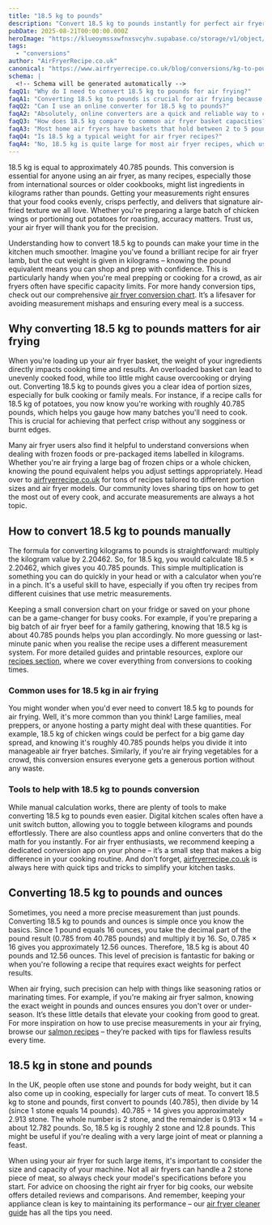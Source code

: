 ```yaml
---
title: "18.5 kg to pounds"
description: "Convert 18.5 kg to pounds instantly for perfect air fryer portions. Get easy charts, tips, and avoid recipe confusion with our simple guide."
pubDate: 2025-08-21T00:00:00.000Z
heroImage: "https://klueoymssxwfnxsvcyhv.supabase.co/storage/v1/object/public/Shmucket/18-5-kg-to-pounds-b97c9.webp"
tags:
  - "conversions"
author: "AirFryerRecipe.co.uk"
canonical: "https://www.airfryerrecipe.co.uk/blog/conversions/kg-to-pounds/18-5-kg-to-pounds-b97c9"
schema: |
  <!-- Schema will be generated automatically -->
faqQ1: "Why do I need to convert 18.5 kg to pounds for air frying?"
faqA1: "Converting 18.5 kg to pounds is crucial for air frying because most recipes and appliance guidelines use pounds or ounces. Accurate measurements ensure your food cooks evenly, crisps properly, and fits well in the basket without overcrowding. It also helps with portion control and timing, so you avoid undercooked or burnt results."
faqQ2: "Can I use an online converter for 18.5 kg to pounds?"
faqA2: "Absolutely, online converters are a quick and reliable way to convert 18.5 kg to pounds. They’re especially handy when you’re in the middle of cooking and need an instant answer. Just type in the value, and you’ll get the pound equivalent in seconds, making meal prep smoother and more efficient."
faqQ3: "How does 18.5 kg compare to common air fryer basket capacities?"
faqA3: "Most home air fryers have baskets that hold between 2 to 5 pounds of food, so 18.5 kg (or 40.785 pounds) is far beyond a single batch. You’d need to cook this in multiple batches to avoid overcrowding and ensure proper air circulation. Always check your model’s max capacity for best results."
faqQ4: "Is 18.5 kg a typical weight for air fryer recipes?"
faqA4: "No, 18.5 kg is quite large for most air fryer recipes, which usually call for portions between 0.5 to 2 pounds. You might encounter this weight when meal prepping in bulk or cooking for a big event. In such cases, converting to pounds helps you divide the quantity into manageable air fryer batches."
---
```

<p>18.5 kg is equal to approximately 40.785 pounds. This conversion is essential for anyone using an air fryer, as many recipes, especially those from international sources or older cookbooks, might list ingredients in kilograms rather than pounds. Getting your measurements right ensures that your food cooks evenly, crisps perfectly, and delivers that signature air-fried texture we all love. Whether you're preparing a large batch of chicken wings or portioning out potatoes for roasting, accuracy matters. Trust us, your air fryer will thank you for the precision.</p>
<p>Understanding how to convert 18.5 kg to pounds can make your time in the kitchen much smoother. Imagine you've found a brilliant recipe for air fryer lamb, but the cut weight is given in kilograms – knowing the pound equivalent means you can shop and prep with confidence. This is particularly handy when you're meal prepping or cooking for a crowd, as air fryers often have specific capacity limits. For more handy conversion tips, check out our comprehensive <a href="https://www.airfryerrecipe.co.uk/air-fryer-conversion-chart">air fryer conversion chart</a>. It’s a lifesaver for avoiding measurement mishaps and ensuring every meal is a success.</p>
<h2>Why converting 18.5 kg to pounds matters for air frying</h2>
<p>When you're loading up your air fryer basket, the weight of your ingredients directly impacts cooking time and results. An overloaded basket can lead to unevenly cooked food, while too little might cause overcooking or drying out. Converting 18.5 kg to pounds gives you a clear idea of portion sizes, especially for bulk cooking or family meals. For instance, if a recipe calls for 18.5 kg of potatoes, you now know you're working with roughly 40.785 pounds, which helps you gauge how many batches you'll need to cook. This is crucial for achieving that perfect crisp without any sogginess or burnt edges.</p>
<p>Many air fryer users also find it helpful to understand conversions when dealing with frozen foods or pre-packaged items labelled in kilograms. Whether you're air frying a large bag of frozen chips or a whole chicken, knowing the pound equivalent helps you adjust settings appropriately. Head over to <a href="https://www.airfryerrecipe.co.uk">airfryerrecipe.co.uk</a> for tons of recipes tailored to different portion sizes and air fryer models. Our community loves sharing tips on how to get the most out of every cook, and accurate measurements are always a hot topic.</p>
<h2>How to convert 18.5 kg to pounds manually</h2>
<p>The formula for converting kilograms to pounds is straightforward: multiply the kilogram value by 2.20462. So, for 18.5 kg, you would calculate 18.5 × 2.20462, which gives you 40.785 pounds. This simple multiplication is something you can do quickly in your head or with a calculator when you're in a pinch. It's a useful skill to have, especially if you often try recipes from different cuisines that use metric measurements.</p>
<p>Keeping a small conversion chart on your fridge or saved on your phone can be a game-changer for busy cooks. For example, if you're preparing a big batch of air fryer beef for a family gathering, knowing that 18.5 kg is about 40.785 pounds helps you plan accordingly. No more guessing or last-minute panic when you realise the recipe uses a different measurement system. For more detailed guides and printable resources, explore our <a href="https://www.airfryerrecipe.co.uk/recipes">recipes section</a>, where we cover everything from conversions to cooking times.</p>
<h3>Common uses for 18.5 kg in air frying</h3>
<p>You might wonder when you'd ever need to convert 18.5 kg to pounds for air frying. Well, it's more common than you think! Large families, meal preppers, or anyone hosting a party might deal with these quantities. For example, 18.5 kg of chicken wings could be perfect for a big game day spread, and knowing it's roughly 40.785 pounds helps you divide it into manageable air fryer batches. Similarly, if you're air frying vegetables for a crowd, this conversion ensures everyone gets a generous portion without any waste.</p>
<h3>Tools to help with 18.5 kg to pounds conversion</h3>
<p>While manual calculation works, there are plenty of tools to make converting 18.5 kg to pounds even easier. Digital kitchen scales often have a unit switch button, allowing you to toggle between kilograms and pounds effortlessly. There are also countless apps and online converters that do the math for you instantly. For air fryer enthusiasts, we recommend keeping a dedicated conversion app on your phone – it’s a small step that makes a big difference in your cooking routine. And don’t forget, <a href="https://www.airfryerrecipe.co.uk">airfryerrecipe.co.uk</a> is always here with quick tips and tricks to simplify your kitchen tasks.</p>
<h2>Converting 18.5 kg to pounds and ounces</h2>
<p>Sometimes, you need a more precise measurement than just pounds. Converting 18.5 kg to pounds and ounces is simple once you know the basics. Since 1 pound equals 16 ounces, you take the decimal part of the pound result (0.785 from 40.785 pounds) and multiply it by 16. So, 0.785 × 16 gives you approximately 12.56 ounces. Therefore, 18.5 kg is about 40 pounds and 12.56 ounces. This level of precision is fantastic for baking or when you're following a recipe that requires exact weights for perfect results.</p>
<p>When air frying, such precision can help with things like seasoning ratios or marinating times. For example, if you're making air fryer salmon, knowing the exact weight in pounds and ounces ensures you don't over or under-season. It’s these little details that elevate your cooking from good to great. For more inspiration on how to use precise measurements in your air frying, browse our <a href="https://www.airfryerrecipe.co.uk/recipe-category/salmon">salmon recipes</a> – they’re packed with tips for flawless results every time.</p>
<h2>18.5 kg in stone and pounds</h2>
<p>In the UK, people often use stone and pounds for body weight, but it can also come up in cooking, especially for larger cuts of meat. To convert 18.5 kg to stone and pounds, first convert to pounds (40.785), then divide by 14 (since 1 stone equals 14 pounds). 40.785 ÷ 14 gives you approximately 2.913 stone. The whole number is 2 stone, and the remainder is 0.913 × 14 = about 12.782 pounds. So, 18.5 kg is roughly 2 stone and 12.8 pounds. This might be useful if you're dealing with a very large joint of meat or planning a feast.</p>
<p>When using your air fryer for such large items, it's important to consider the size and capacity of your machine. Not all air fryers can handle a 2 stone piece of meat, so always check your model's specifications before you start. For advice on choosing the right air fryer for big cooks, our website offers detailed reviews and comparisons. And remember, keeping your appliance clean is key to maintaining its performance – our <a href="https://www.airfryerrecipe.co.uk/air-fryer-cleaner">air fryer cleaner guide</a> has all the tips you need.</p>
